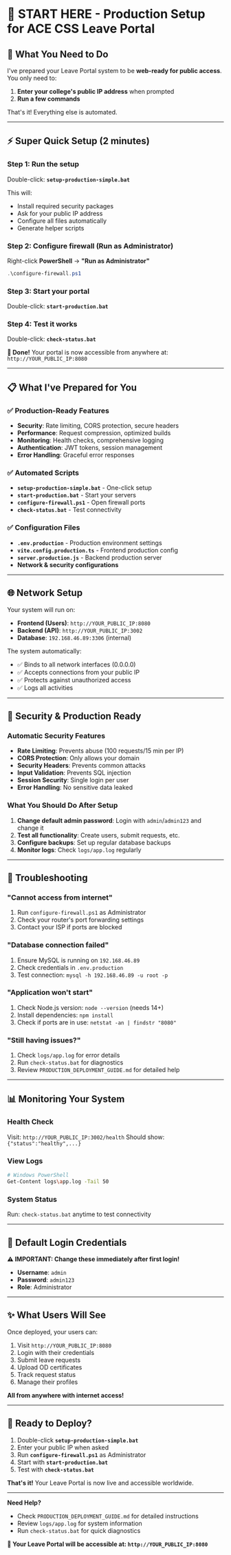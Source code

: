 # 🚀 START HERE - Production Setup for ACE CSS Leave Portal

## 🎯 What You Need to Do

I've prepared your Leave Portal system to be **web-ready for public access**. You only need to:

1. **Enter your college's public IP address** when prompted
2. **Run a few commands**

That's it! Everything else is automated.

---

## ⚡ Super Quick Setup (2 minutes)

### Step 1: Run the setup
Double-click: **`setup-production-simple.bat`**

This will:
- Install required security packages
- Ask for your public IP address
- Configure all files automatically
- Generate helper scripts

### Step 2: Configure firewall (Run as Administrator)
Right-click **PowerShell** → **"Run as Administrator"**
```powershell
.\configure-firewall.ps1
```

### Step 3: Start your portal
Double-click: **`start-production.bat`**

### Step 4: Test it works
Double-click: **`check-status.bat`**

**🎉 Done!** Your portal is now accessible from anywhere at:
`http://YOUR_PUBLIC_IP:8080`

---

## 📋 What I've Prepared for You

### ✅ Production-Ready Features
- **Security**: Rate limiting, CORS protection, secure headers
- **Performance**: Request compression, optimized builds
- **Monitoring**: Health checks, comprehensive logging
- **Authentication**: JWT tokens, session management
- **Error Handling**: Graceful error responses

### ✅ Automated Scripts
- **`setup-production-simple.bat`** - One-click setup
- **`start-production.bat`** - Start your servers
- **`configure-firewall.ps1`** - Open firewall ports
- **`check-status.bat`** - Test connectivity

### ✅ Configuration Files
- **`.env.production`** - Production environment settings
- **`vite.config.production.ts`** - Frontend production config
- **`server.production.js`** - Backend production server
- **Network & security configurations**

---

## 🌐 Network Setup

Your system will run on:
- **Frontend (Users)**: `http://YOUR_PUBLIC_IP:8080`
- **Backend (API)**: `http://YOUR_PUBLIC_IP:3002`  
- **Database**: `192.168.46.89:3306` (internal)

The system automatically:
- ✅ Binds to all network interfaces (0.0.0.0)
- ✅ Accepts connections from your public IP
- ✅ Protects against unauthorized access
- ✅ Logs all activities

---

## 🔐 Security & Production Ready

### Automatic Security Features
- **Rate Limiting**: Prevents abuse (100 requests/15 min per IP)
- **CORS Protection**: Only allows your domain
- **Security Headers**: Prevents common attacks
- **Input Validation**: Prevents SQL injection
- **Session Security**: Single login per user
- **Error Handling**: No sensitive data leaked

### What You Should Do After Setup
1. **Change default admin password**: Login with `admin`/`admin123` and change it
2. **Test all functionality**: Create users, submit requests, etc.
3. **Configure backups**: Set up regular database backups
4. **Monitor logs**: Check `logs/app.log` regularly

---

## 🚨 Troubleshooting

### "Cannot access from internet"
1. Run `configure-firewall.ps1` as Administrator
2. Check your router's port forwarding settings
3. Contact your ISP if ports are blocked

### "Database connection failed"
1. Ensure MySQL is running on `192.168.46.89`
2. Check credentials in `.env.production`
3. Test connection: `mysql -h 192.168.46.89 -u root -p`

### "Application won't start"
1. Check Node.js version: `node --version` (needs 14+)
2. Install dependencies: `npm install`
3. Check if ports are in use: `netstat -an | findstr "8080"`

### "Still having issues?"
1. Check `logs/app.log` for error details
2. Run `check-status.bat` for diagnostics
3. Review `PRODUCTION_DEPLOYMENT_GUIDE.md` for detailed help

---

## 📊 Monitoring Your System

### Health Check
Visit: `http://YOUR_PUBLIC_IP:3002/health`
Should show: `{"status":"healthy",...}`

### View Logs
```bash
# Windows PowerShell
Get-Content logs\app.log -Tail 50
```

### System Status
Run: `check-status.bat` anytime to test connectivity

---

## 🎯 Default Login Credentials

**⚠️ IMPORTANT: Change these immediately after first login!**

- **Username**: `admin`
- **Password**: `admin123`
- **Role**: Administrator

---

## ✨ What Users Will See

Once deployed, your users can:
1. Visit `http://YOUR_PUBLIC_IP:8080`
2. Login with their credentials
3. Submit leave requests
4. Upload OD certificates
5. Track request status
6. Manage their profiles

**All from anywhere with internet access!**

---

## 🚀 Ready to Deploy?

1. Double-click **`setup-production-simple.bat`**
2. Enter your public IP when asked
3. Run **`configure-firewall.ps1`** as Administrator
4. Start with **`start-production.bat`**
5. Test with **`check-status.bat`**

**That's it!** Your Leave Portal is now live and accessible worldwide.

---

**Need Help?** 
- Check `PRODUCTION_DEPLOYMENT_GUIDE.md` for detailed instructions
- Review `logs/app.log` for system information
- Run `check-status.bat` for quick diagnostics

**🎉 Your Leave Portal will be accessible at: `http://YOUR_PUBLIC_IP:8080`**
